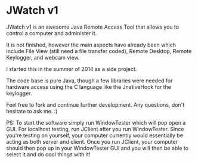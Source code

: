 JWatch v1
===================================================

JWatch v1 is an awesome Java Remote Access Tool that allows you to control a computer and administer it. 

It is not finished, however the main aspects have already been which include File View (still need a file transfer coded), Remote Desktop, Remote Keylogger, and webcam view.

I started this in the summer of 2014 as a side project.

The code base is pure Java, though a few libraries were needed for hardware access using the C language like the JnativeHook for the keylogger.

Feel free to fork and continue further development. Any questions, don't hesitate to ask me. :)

PS: To start the software simply run WindowTester which will pop open a GUI. For localhost testing, run JClient after you run WindowTester. Since you're testing on yourself, your computer currently would essentially be acting as both server and client. Once you run JClient, your computer should then pop up in your WindowTester GUI and you will then be able to select it and do cool things with it!
